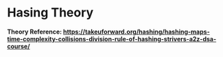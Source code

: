 # Hasing Theory
**Theory Reference: https://takeuforward.org/hashing/hashing-maps-time-complexity-collisions-division-rule-of-hashing-strivers-a2z-dsa-course/**